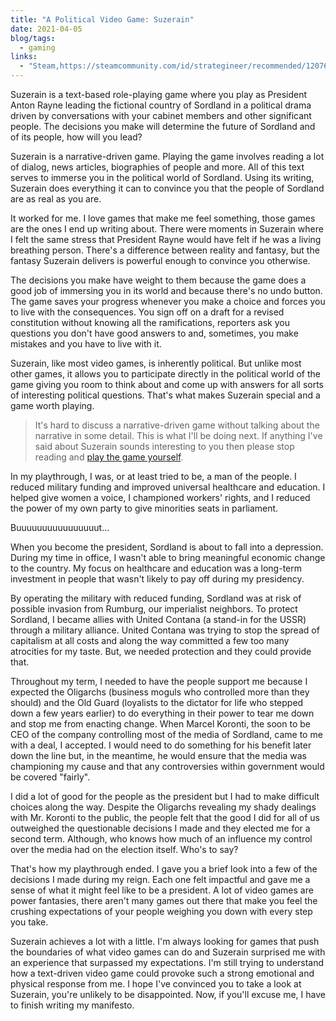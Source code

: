 ```yaml
---
title: "A Political Video Game: Suzerain"
date: 2021-04-05
blog/tags:
  - gaming
links:
  - "Steam,https://steamcommunity.com/id/strategineer/recommended/1207650"
---
```


Suzerain is a text-based role-playing game where you play as President Anton Rayne leading the fictional country of Sordland in a political drama driven by conversations with your cabinet members and other significant people. The decisions you make will determine the future of Sordland and of its people, how will you lead?

Suzerain is a narrative-driven game. Playing the game involves reading a lot of dialog, news articles, biographies of people and more. All of this text serves to immerse you in the political world of Sordland. Using its writing, Suzerain does everything it can to convince you that the people of Sordland are as real as you are.

It worked for me. I love games that make me feel something, those games are the ones I end up writing about. There were moments in Suzerain where I felt the same stress that President Rayne would have felt if he was a living breathing person. There's a difference between reality and fantasy, but the fantasy Suzerain delivers is powerful enough to convince you otherwise.

The decisions you make have weight to them because the game does a good job of immersing you in its world and because there's no undo button. The game saves your progress whenever you make a choice and forces you to live with the consequences. You sign off on a draft for a revised constitution without knowing all the ramifications, reporters ask you questions you don't have good answers to and, sometimes, you make mistakes and you have to live with it.

Suzerain, like most video games, is inherently political. But unlike most other games, it allows you to participate directly in the political world of the game giving you room to think about and come up with answers for all sorts of interesting political questions. That's what makes Suzerain special and a game worth playing.

> It's hard to discuss a narrative-driven game without talking about the narrative in some detail. This is what I'll be doing next. If anything I've said about Suzerain sounds interesting to you then please stop reading and [play the game yourself](https://store.steampowered.com/app/1207650/Suzerain/).

In my playthrough, I was, or at least tried to be, a man of the people. I reduced military funding and improved universal healthcare and education. I helped give women a voice, I championed workers' rights, and I reduced the power of my own party to give minorities seats in parliament.

Buuuuuuuuuuuuuuuut...

When you become the president, Sordland is about to fall into a depression. During my time in office, I wasn't able to bring meaningful economic change to the country. My focus on healthcare and education was a long-term investment in people that wasn't likely to pay off during my presidency.

By operating the military with reduced funding, Sordland was at risk of possible invasion from Rumburg, our imperialist neighbors. To protect Sordland, I became allies with United Contana (a stand-in for the USSR) through a military alliance. United Contana was trying to stop the spread of capitalism at all costs and along the way committed a few too many atrocities for my taste. But, we needed protection and they could provide that.

Throughout my term, I needed to have the people support me because I expected the Oligarchs (business moguls who controlled more than they should) and the Old Guard (loyalists to the dictator for life who stepped down a few years earlier) to do everything in their power to tear me down and stop me from enacting change. When Marcel Koronti, the soon to be CEO of the company controlling most of the media of Sordland, came to me with a deal, I accepted. I would need to do something for his benefit later down the line but, in the meantime, he would ensure that the media was championing my cause and that any controversies within government would be covered "fairly".

I did a lot of good for the people as the president but I had to make difficult choices along the way. Despite the Oligarchs revealing my shady dealings with Mr. Koronti to the public, the people felt that the good I did for all of us outweighed the questionable decisions I made and they elected me for a second term. Although, who knows how much of an influence my control over the media had on the election itself. Who's to say?

That's how my playthrough ended. I gave you a brief look into a few of the decisions I made during my reign. Each one felt impactful and gave me a sense of what it might feel like to be a president. A lot of video games are power fantasies, there aren't many games out there that make you feel the crushing expectations of your people weighing you down with every step you take.

Suzerain achieves a lot with a little. I'm always looking for games that push the boundaries of what video games can do and Suzerain surprised me with an experience that surpassed my expectations. I'm still trying to understand how a text-driven video game could provoke such a strong emotional and physical response from me. I hope I've convinced you to take a look at Suzerain, you're unlikely to be disappointed. Now, if you'll excuse me, I have to finish writing my manifesto.
